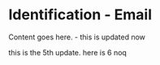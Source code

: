 <!-- File: docs/incident-response/identification/email.md -->
# Identification - Email

Content goes here. - this is updated now

this is the 5th update. here is 6 noq
